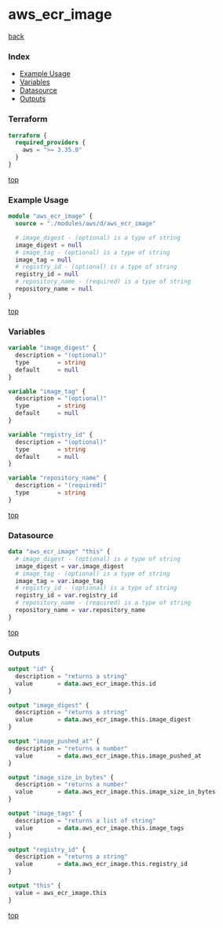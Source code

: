# aws_ecr_image

[back](../aws.md)

### Index

- [Example Usage](#example-usage)
- [Variables](#variables)
- [Datasource](#datasource)
- [Outputs](#outputs)

### Terraform

```terraform
terraform {
  required_providers {
    aws = ">= 3.35.0"
  }
}
```

[top](#index)

### Example Usage

```terraform
module "aws_ecr_image" {
  source = "./modules/aws/d/aws_ecr_image"

  # image_digest - (optional) is a type of string
  image_digest = null
  # image_tag - (optional) is a type of string
  image_tag = null
  # registry_id - (optional) is a type of string
  registry_id = null
  # repository_name - (required) is a type of string
  repository_name = null
}
```

[top](#index)

### Variables

```terraform
variable "image_digest" {
  description = "(optional)"
  type        = string
  default     = null
}

variable "image_tag" {
  description = "(optional)"
  type        = string
  default     = null
}

variable "registry_id" {
  description = "(optional)"
  type        = string
  default     = null
}

variable "repository_name" {
  description = "(required)"
  type        = string
}
```

[top](#index)

### Datasource

```terraform
data "aws_ecr_image" "this" {
  # image_digest - (optional) is a type of string
  image_digest = var.image_digest
  # image_tag - (optional) is a type of string
  image_tag = var.image_tag
  # registry_id - (optional) is a type of string
  registry_id = var.registry_id
  # repository_name - (required) is a type of string
  repository_name = var.repository_name
}
```

[top](#index)

### Outputs

```terraform
output "id" {
  description = "returns a string"
  value       = data.aws_ecr_image.this.id
}

output "image_digest" {
  description = "returns a string"
  value       = data.aws_ecr_image.this.image_digest
}

output "image_pushed_at" {
  description = "returns a number"
  value       = data.aws_ecr_image.this.image_pushed_at
}

output "image_size_in_bytes" {
  description = "returns a number"
  value       = data.aws_ecr_image.this.image_size_in_bytes
}

output "image_tags" {
  description = "returns a list of string"
  value       = data.aws_ecr_image.this.image_tags
}

output "registry_id" {
  description = "returns a string"
  value       = data.aws_ecr_image.this.registry_id
}

output "this" {
  value = aws_ecr_image.this
}
```

[top](#index)